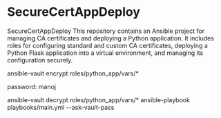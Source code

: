 # SecureCertAppDeploy
SecureCertAppDeploy  This repository contains an Ansible project for managing CA certificates and deploying a Python application. It includes roles for configuring standard and custom CA certificates, deploying a Python Flask application into a virtual environment, and managing its configuration securely.




ansible-vault encrypt roles/python_app/vars/*

password: manoj

ansible-vault decrypt roles/python_app/vars/*
ansible-playbook playbooks/main.yml --ask-vault-pass
